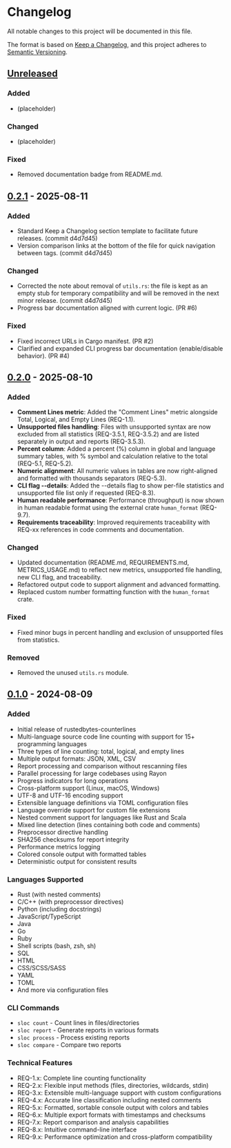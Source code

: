 # Changelog

All notable changes to this project will be documented in this file.

<!-- markdownlint-disable MD024 -->

The format is based on [Keep a Changelog](https://keepachangelog.com/en/1.0.0/),
and this project adheres to [Semantic Versioning](https://semver.org/spec/v2.0.0.html).

## [Unreleased]

### Added

- (placeholder)

### Changed

- (placeholder)

### Fixed

- Removed documentation badge from README.md.

## [0.2.1] - 2025-08-11

### Added

- Standard Keep a Changelog section template to facilitate future releases. (commit d4d7d45)
- Version comparison links at the bottom of the file for quick navigation between tags. (commit d4d7d45)

### Changed

- Corrected the note about removal of `utils.rs`: the file is kept as an empty stub for temporary compatibility and will be removed in the next minor release. (commit d4d7d45)
- Progress bar documentation aligned with current logic. (PR #6)

### Fixed

- Fixed incorrect URLs in Cargo manifest. (PR #2)
- Clarified and expanded CLI progress bar documentation (enable/disable behavior). (PR #4)

## [0.2.0] - 2025-08-10

### Added

- **Comment Lines metric**: Added the "Comment Lines" metric alongside Total, Logical, and Empty Lines (REQ-1.1).
- **Unsupported files handling**: Files with unsupported syntax are now excluded from all statistics (REQ-3.5.1, REQ-3.5.2) and are listed separately in output and reports (REQ-3.5.3).
- **Percent column**: Added a percent (%) column in global and language summary tables, with % symbol and calculation relative to the total (REQ-5.1, REQ-5.2).
- **Numeric alignment**: All numeric values in tables are now right-aligned and formatted with thousands separators (REQ-5.3).
- **CLI flag --details**: Added the --details flag to show per-file statistics and unsupported file list only if requested (REQ-8.3).
- **Human readable performance**: Performance (throughput) is now shown in human readable format using the external crate `human_format` (REQ-9.7).
- **Requirements traceability**: Improved requirements traceability with REQ-xx references in code comments and documentation.

### Changed

- Updated documentation (README.md, REQUIREMENTS.md, METRICS_USAGE.md) to reflect new metrics, unsupported file handling, new CLI flag, and traceability.
- Refactored output code to support alignment and advanced formatting.
- Replaced custom number formatting function with the `human_format` crate.

### Fixed

- Fixed minor bugs in percent handling and exclusion of unsupported files from statistics.

### Removed

- Removed the unused `utils.rs` module.

## [0.1.0] - 2024-08-09

### Added

- Initial release of rustedbytes-counterlines
- Multi-language source code line counting with support for 15+ programming languages
- Three types of line counting: total, logical, and empty lines
- Multiple output formats: JSON, XML, CSV
- Report processing and comparison without rescanning files
- Parallel processing for large codebases using Rayon
- Progress indicators for long operations
- Cross-platform support (Linux, macOS, Windows)
- UTF-8 and UTF-16 encoding support
- Extensible language definitions via TOML configuration files
- Language override support for custom file extensions
- Nested comment support for languages like Rust and Scala
- Mixed line detection (lines containing both code and comments)
- Preprocessor directive handling
- SHA256 checksums for report integrity
- Performance metrics logging
- Colored console output with formatted tables
- Deterministic output for consistent results

### Languages Supported

- Rust (with nested comments)
- C/C++ (with preprocessor directives)
- Python (including docstrings)
- JavaScript/TypeScript
- Java
- Go
- Ruby
- Shell scripts (bash, zsh, sh)
- SQL
- HTML
- CSS/SCSS/SASS
- YAML
- TOML
- And more via configuration files

### CLI Commands

- `sloc count` - Count lines in files/directories
- `sloc report` - Generate reports in various formats
- `sloc process` - Process existing reports
- `sloc compare` - Compare two reports

### Technical Features

- REQ-1.x: Complete line counting functionality
- REQ-2.x: Flexible input methods (files, directories, wildcards, stdin)
- REQ-3.x: Extensible multi-language support with custom configurations
- REQ-4.x: Accurate line classification including nested comments
- REQ-5.x: Formatted, sortable console output with colors and tables
- REQ-6.x: Multiple export formats with timestamps and checksums
- REQ-7.x: Report comparison and analysis capabilities
- REQ-8.x: Intuitive command-line interface
- REQ-9.x: Performance optimization and cross-platform compatibility

<!-- Version comparison links -->
[Unreleased]: https://github.com/daniele-olmisani/rustedbytes-counterlines/compare/v0.2.1...HEAD
[0.2.1]: https://github.com/daniele-olmisani/rustedbytes-counterlines/compare/v0.2.0...v0.2.1
[0.2.0]: https://github.com/daniele-olmisani/rustedbytes-counterlines/compare/v0.1.0...v0.2.0
[0.1.0]: https://github.com/daniele-olmisani/rustedbytes-counterlines/releases/tag/v0.1.0
